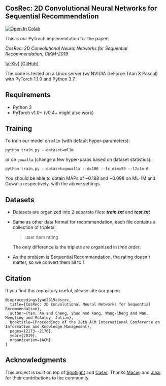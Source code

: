 ## CosRec: 2D Convolutional Neural Networks for Sequential Recommendation

[![Open In Colab](https://colab.research.google.com/assets/colab-badge.svg)](https://colab.research.google.com/github/yozoon/CosRec/blob/master/main.ipynb)

This is our PyTorch implementation for the paper:

*CosRec: 2D Convolutional Neural Networks for Sequential Recommendation, CIKM-2019*

[[arXiv](https://arxiv.org/abs/1908.09972)] [[GitHub](https://github.com/zzxslp/CosRec)]

The code is tested on a Linux server (w/ NVIDIA GeForce Titan X Pascal) with PyTorch 1.1.0 and Python 3.7.

## Requirements
* Python 3
* PyTorch v1.0+ (v0.4+ might also work)

## Training
To train our model on `ml1m` (with default hyper-parameters): 

```
python train.py --dataset=ml1m
```

or on `gowalla` (change a few hyper-paras based on dataset statistics):

```
python train.py --dataset=gowalla --d=100 --fc_dim=50 --l2=1e-6
```

You should be able to obtain MAPs of ~0.188 and ~0.098 on ML-1M and Gowalla respectively, with the above settings.

## Datasets

- Datasets are organized into 2 separate files: **_train.txt_** and **_test.txt_**

- Same as other data format for recommendation, each file contains a collection of triplets:

  > user item rating

  The only difference is the triplets are organized in *time order*.

- As the problem is Sequential Recommendation, the rating doesn't matter, so we convert them all to 1.

## Citation

If you find this repository useful, please cite our paper:

```
@inproceedings{yan2019cosrec,
  title={CosRec: 2D Convolutional Neural Networks for Sequential Recommendation},
  author={Yan, An and Cheng, Shuo and Kang, Wang-Cheng and Wan, Mengting and McAuley, Julian},
  booktitle={Proceedings of the 28th ACM International Conference on Information and Knowledge Management},
  pages={2173--2176},
  year={2019},
  organization={ACM}
}
```

## Acknowledgments

This project is built on top of [Spotlight](https://github.com/maciejkula/spotlight) and [Caser](https://github.com/graytowne/caser_pytorch). Thanks [Maciej](https://github.com/maciejkula) and [Jiaxi](https://github.com/graytowne) for their contributions to the community.